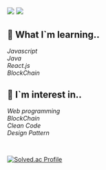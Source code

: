 <a href="https://blog.naver.com/98shcho" target="_blank"><img src="https://img.shields.io/badge/previous Blog-03C75A?style=flat-square&logo=Naver&logoColor=white"/></a>
<a href="https://jofestudio.tistory.com/" target="_blank"><img src="https://img.shields.io/badge/current BLog-181717?style=flat-square&logo=Github&logoColor=white"/></a>
------------ 
 ## 📖 What I`m learning..  
*Javascript*  
*Java*  
*React.js*  
*BlockChain*  


 ## 🤔 I`m interest in..  
*Web programming*    
*BlockChain*  
*Clean Code*  
*Design Pattern*  
<!---
Cho-SangHyun/Cho-SangHyun is a ✨ special ✨ repository because its `README.md` (this file) appears on your GitHub profile.
You can click the Preview link to take a look at your changes.
--->

<br />

[![Solved.ac Profile](http://mazassumnida.wtf/api/v2/generate_badge?boj=98shcho)](https://solved.ac/98shcho/)
